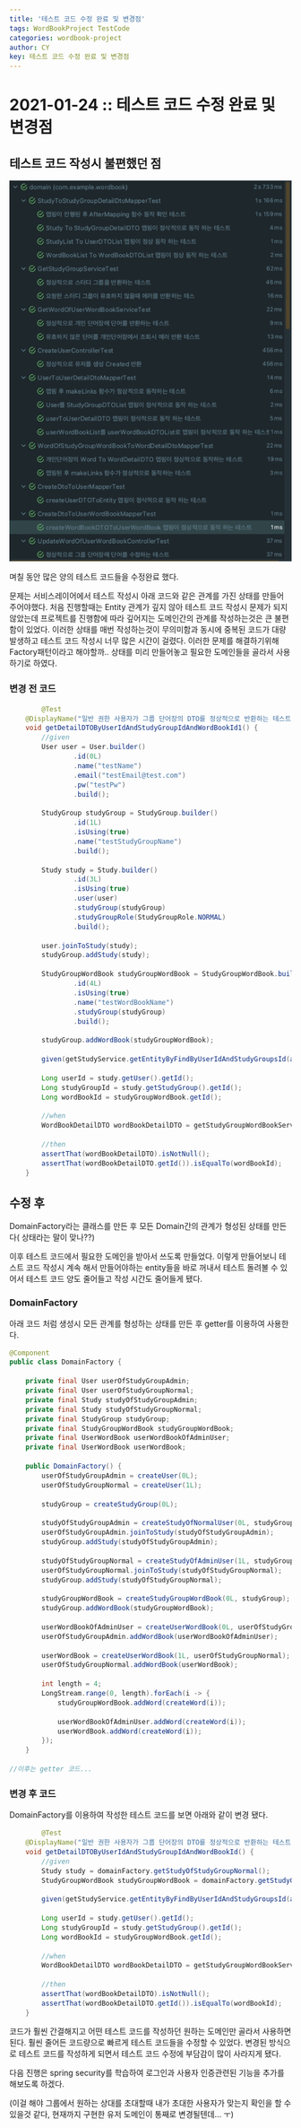 ```yaml
---
title: '테스트 코드 수정 완료 및 변경점'
tags: WordBookProject TestCode
categories: wordbook-project
author: CY
key: 테스트 코드 수정 완료 및 변경점
---
```

# 2021-01-24 :: 테스트 코드 수정 완료 및 변경점

## 테스트 코드 작성시 불편했던 점

![TestingResult.png](/assets/images/2020-01-24-테스트-코드-수정-완료-및-변경점/TestingResult.png)

며칠 동안 많은 양의 테스트 코드들을 수정완료 했다. 

문제는 서비스레이어에서 테스트 작성시 아래 코드와 같은 관계를 가진 상태를 만들어 주어야했다. 처음 진행할때는 Entity 관계가 깊지 않아 테스트 코드 작성시 문제가 되지 않았는데 프로젝트를 진행함에 따라 깊어지는 도메인간의 관계를 작성하는것은 큰 불편함이 있었다. 이러한 상태를 매번 작성하는것이 무의미함과 동시에 중복된 코드가 대량 발생하고 테스트 코드 작성시 너무 많은 시간이 걸렸다. 이러한 문제를 해결하기위해 Factory패턴이라고 해야할까.. 상태를 미리 만들어놓고 필요한 도메인들을 골라서 사용하기로 하였다.

### 변경 전 코드

```java
		@Test
    @DisplayName("일반 권한 사용자가 그룹 단어장의 DTO를 정상적으로 반환하는 테스트")
    void getDetailDTOByUserIdAndStudyGroupIdAndWordBookId1() {
        //given
        User user = User.builder()
                .id(0L)
                .name("testName")
                .email("testEmail@test.com")
                .pw("testPw")
                .build();

        StudyGroup studyGroup = StudyGroup.builder()
                .id(1L)
                .isUsing(true)
                .name("testStudyGroupName")
                .build();

        Study study = Study.builder()
                .id(3L)
                .isUsing(true)
                .user(user)
                .studyGroup(studyGroup)
                .studyGroupRole(StudyGroupRole.NORMAL)
                .build();

        user.joinToStudy(study);
        studyGroup.addStudy(study);

        StudyGroupWordBook studyGroupWordBook = StudyGroupWordBook.builder()
                .id(4L)
                .isUsing(true)
                .name("testWordBookName")
                .studyGroup(studyGroup)
                .build();

        studyGroup.addWordBook(studyGroupWordBook);

        given(getStudyService.getEntityByFindByUserIdAndStudyGroupsId(anyLong(), anyLong())).willReturn(study);

        Long userId = study.getUser().getId();
        Long studyGroupId = study.getStudyGroup().getId();
        Long wordBookId = studyGroupWordBook.getId();

        //when
        WordBookDetailDTO wordBookDetailDTO = getStudyGroupWordBookService.getDetailDTOByUserIdAndStudyGroupIdAndWordBookId(userId, studyGroupId, wordBookId);

        //then
        assertThat(wordBookDetailDTO).isNotNull();
        assertThat(wordBookDetailDTO.getId()).isEqualTo(wordBookId);
    }
```

## 수정 후

DomainFactory라는 클래스를 만든 후 모든 Domain간의 관계가 형성된 상태를 만든다( 상태라는 말이 맞나??)

이후 테스트 코드에서 필요한 도메인을 받아서 쓰도록 만들었다. 이렇게 만들어보니 테스트 코드 작성시 계속 해서 만들어야하는 entity들을 바로 꺼내서 테스트 돌려볼 수 있어서 테스트 코드 양도 줄어들고 작성 시간도 줄어들게 됐다. 

### DomainFactory

아래 코드 처럼 생성시 모든 관계를 형성하는 상태를 만든 후 getter를 이용하여 사용한다.

```java
@Component
public class DomainFactory {

    private final User userOfStudyGroupAdmin;
    private final User userOfStudyGroupNormal;
    private final Study studyOfStudyGroupAdmin;
    private final Study studyOfStudyGroupNormal;
    private final StudyGroup studyGroup;
    private final StudyGroupWordBook studyGroupWordBook;
    private final UserWordBook userWordBookOfAdminUser;
    private final UserWordBook userWordBook;

    public DomainFactory() {
        userOfStudyGroupAdmin = createUser(0L);
        userOfStudyGroupNormal = createUser(1L);

        studyGroup = createStudyGroup(0L);

        studyOfStudyGroupAdmin = createStudyOfNormalUser(0L, studyGroup, userOfStudyGroupNormal);
        userOfStudyGroupAdmin.joinToStudy(studyOfStudyGroupAdmin);
        studyGroup.addStudy(studyOfStudyGroupAdmin);

        studyOfStudyGroupNormal = createStudyOfAdminUser(1L, studyGroup, userOfStudyGroupNormal);
        userOfStudyGroupNormal.joinToStudy(studyOfStudyGroupNormal);
        studyGroup.addStudy(studyOfStudyGroupNormal);

        studyGroupWordBook = createStudyGroupWordBook(0L, studyGroup);
        studyGroup.addWordBook(studyGroupWordBook);

        userWordBookOfAdminUser = createUserWordBook(0L, userOfStudyGroupAdmin);
        userOfStudyGroupAdmin.addWordBook(userWordBookOfAdminUser);

        userWordBook = createUserWordBook(1L, userOfStudyGroupNormal);
        userOfStudyGroupNormal.addWordBook(userWordBook);

        int length = 4;
        LongStream.range(0, length).forEach(i -> {
            studyGroupWordBook.addWord(createWord(i));

            userWordBookOfAdminUser.addWord(createWord(i));
            userWordBook.addWord(createWord(i));
        });
    }

//이후는 getter 코드...
```

### 변경 후 코드

DomainFactory를 이용하여 작성한 테스트 코드를 보면 아래와 같이 변경 됐다.

```java
		@Test
    @DisplayName("일반 권한 사용자가 그룹 단어장의 DTO를 정상적으로 반환하는 테스트")
    void getDetailDTOByUserIdAndStudyGroupIdAndWordBookId() {
        //given
        Study study = domainFactory.getStudyOfStudyGroupNormal();
        StudyGroupWordBook studyGroupWordBook = domainFactory.getStudyGroupWordBook();

        given(getStudyService.getEntityByFindByUserIdAndStudyGroupsId(anyLong(), anyLong())).willReturn(study);

        Long userId = study.getUser().getId();
        Long studyGroupId = study.getStudyGroup().getId();
        Long wordBookId = studyGroupWordBook.getId();

        //when
        WordBookDetailDTO wordBookDetailDTO = getStudyGroupWordBookService.getDetailDTOByUserIdAndStudyGroupIdAndWordBookId(userId, studyGroupId, wordBookId);

        //then
        assertThat(wordBookDetailDTO).isNotNull();
        assertThat(wordBookDetailDTO.getId()).isEqualTo(wordBookId);
    }
```

코드가 훨씬 간결해지고 어떤 테스트 코드를 작성하던 원하는 도메인만 골라서 사용하면 된다. 훨씬 줄어든 코드량으로 빠르게 테스트 코드들을 수정할 수 있었다. 변경된 방식으로 테스트 코드를 작성하게 되면서 테스트 코드 수정에 부담감이 많이 사라지게 됐다.

다음 진행은 spring security를 학습하여 로그인과 사용자 인증관련된 기능을 추가를 해보도록 하겠다.

(이걸 해야 그룹에서 원하는 상대를 초대할때 내가 초대한 사용자가 맞는지 확인을 할 수 있을것 같다, 현재까지 구현한 유저 도메인이 통째로 변경될텐데... ㅜ)
